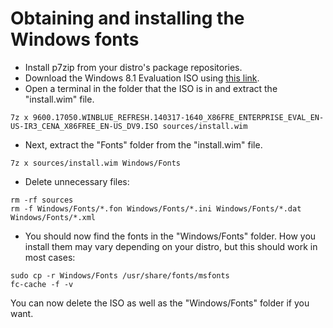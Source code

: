 # Obtaining and installing the Windows fonts
- Install p7zip from your distro's package repositories.
- Download the Windows 8.1 Evaluation ISO using [this link](http://download.microsoft.com/download/B/9/9/B999286E-0A47-406D-8B3D-5B5AD7373A4A/9600.17050.WINBLUE_REFRESH.140317-1640_X86FRE_ENTERPRISE_EVAL_EN-US-IR3_CENA_X86FREE_EN-US_DV9.ISO).
- Open a terminal in the folder that the ISO is in and extract the "install.wim" file.
```
7z x 9600.17050.WINBLUE_REFRESH.140317-1640_X86FRE_ENTERPRISE_EVAL_EN-US-IR3_CENA_X86FREE_EN-US_DV9.ISO sources/install.wim
```
- Next, extract the "Fonts" folder from the "install.wim" file.
```
7z x sources/install.wim Windows/Fonts
```
- Delete unnecessary files:
```
rm -rf sources
rm -f Windows/Fonts/*.fon Windows/Fonts/*.ini Windows/Fonts/*.dat Windows/Fonts/*.xml
```
- You should now find the fonts in the "Windows/Fonts" folder. How you install them may vary depending on your distro, but this should work in most cases:
```
sudo cp -r Windows/Fonts /usr/share/fonts/msfonts
fc-cache -f -v
```
You can now delete the ISO as well as the "Windows/Fonts" folder if you want.
